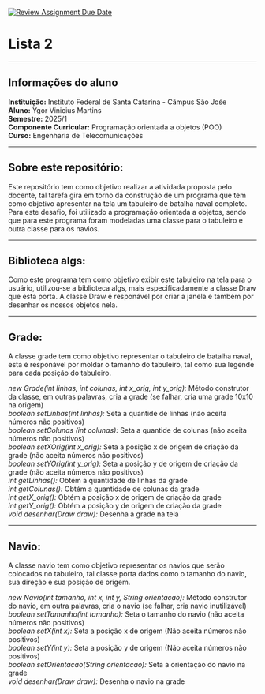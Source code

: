 [![Review Assignment Due Date](https://classroom.github.com/assets/deadline-readme-button-22041afd0340ce965d47ae6ef1cefeee28c7c493a6346c4f15d667ab976d596c.svg)](https://classroom.github.com/a/KKrNRA9P)

# Lista 2

---

## Informações do aluno
**Instituição:** Instituto Federal de Santa Catarina - Câmpus São Jośe  
**Aluno:** Ygor Vinicius Martins                                        
**Semestre:** 2025/1    
**Componente Curricular:** Programação orientada a objetos (POO)        
**Curso:** Engenharia de Telecomunicações

---

## Sobre este repositório:

Este repositório tem como objetivo realizar a atividada proposta pelo docente, tal tarefa gira em torno da construção
de um programa que tem como objetivo apresentar na tela um tabuleiro de batalha naval completo. Para este desafio,
foi utilizado a programação orientada a objetos, sendo que para este programa foram modeladas uma classe para o tabuleiro
e outra classe para os navios.  

---

## Biblioteca algs:  

Como este programa tem como objetivo exibir este tabuleiro na tela para o usuário, utilizou-se a biblioteca algs, mais especificadamente
a classe Draw que esta porta. A classe Draw é responável por criar a janela e também por desenhar os nossos objetos nela.  

---

## Grade:  

A classe grade tem como objetivo representar o tabuleiro de batalha naval, esta é responável por moldar o tamanho do tabuleiro, tal como
sua legende para cada posição do tabuleiro.  

*new Grade(int linhas, int colunas, int x_orig, int y_orig):* Método construtor da classe, em outras palavras, cria a grade (se falhar, cria uma grade 10x10 na origem)   
*boolean setLinhas(int linhas):* Seta a quantide de linhas (não aceita números não positivos)  
*boolean setColunas (int colunas):* Seta a quantide de colunas (não aceita números não positivos)  
*boolean setXOrig(int x_orig):* Seta a posição x de origem de criação da grade (não aceita números não positivos)  
*boolean setYOrig(int y_orig):* Seta a posição y de origem de criação da grade (não aceita números não positivos)  
*int getLinhas():* Obtém a quantidade de linhas da grade  
*int getColunas():* Obtém a quantidade de colunas da grade  
*int getX_orig():* Obtém a posição x de origem de criação da grade  
*int getY_orig():* Obtém a posição y de origem de criação da grade  
*void desenhar(Draw draw):* Desenha a grade na tela  

---

## Navio:  

A classe navio tem como objetivo representar os navios que serão colocados no tabuleiro, tal classe porta dados como o tamanho do navio,
sua direção e sua posição de origem.

*new Navio(int tamanho, int x, int y, String orientacao):* Método construtor do navio, em outra palavras, cria o navio (se falhar, cria navio inutilizável)  
*boolean setTamanho(int tamanho):* Seta o tamanho do navio (não aceita números não positivos)  
*boolean setX(int x):* Seta a posição x de origem (Não aceita números não positivos)  
*boolean setY(int y):* Seta a posição y de origem (Não aceita números não positivos)  
*boolean setOrientacao(String orientacao):* Seta a orientação do navio na grade  
*void desenhar(Draw draw):* Desenha o navio na grade  

